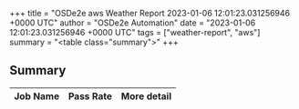 +++
title = "OSDe2e aws Weather Report 2023-01-06 12:01:23.031256946 +0000 UTC"
author = "OSDe2e Automation"
date = "2023-01-06 12:01:23.031256946 +0000 UTC"
tags = ["weather-report", "aws"]
summary = "<table class=\"summary\"></table>"
+++
## Summary

| Job Name | Pass Rate | More detail |
|----------|-----------|-------------|




